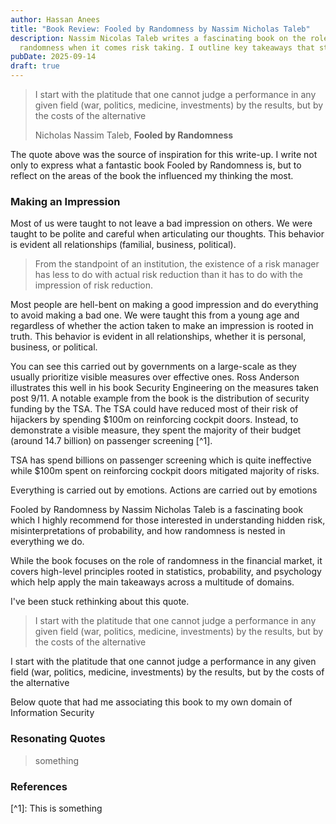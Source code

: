 ```yaml
---
author: Hassan Anees
title: "Book Review: Fooled by Randomness by Nassim Nicholas Taleb"
description: Nassim Nicolas Taleb writes a fascinating book on the role of
  randomness when it comes risk taking. I outline key takeaways that stood out.
pubDate: 2025-09-14
draft: true
---
```

> I start with the platitude that one cannot judge a performance in any given field (war, politics, medicine, investments) by the results, but by the costs of the alternative
> 
> Nicholas Nassim Taleb, **Fooled by Randomness**

The quote above was the source of inspiration for this write-up. I write not only to express what a fantastic book Fooled by Randomness is, but to reflect on the areas of the book the influenced my thinking the most.

### Making an Impression

Most of us were taught to not leave a bad impression on others. We were taught to be polite and careful when articulating our thoughts. This behavior is evident all relationships (familial, business, political).

> From the standpoint of an institution, the existence of a risk manager has less to do with actual risk reduction than it has to do with the impression of risk reduction.

Most people are hell-bent on making a good impression and do everything to avoid making a bad one. We were taught this from a young age and regardless of whether the action taken to make an impression is rooted in truth. This behavior is evident in all relationships, whether it is personal, business, or political.

You can see this carried out by governments on a large-scale as they usually prioritize visible measures over effective ones. Ross Anderson illustrates this well in his book Security Engineering on the measures taken post 9/11. A notable example from the book is the distribution of security funding by the TSA. The TSA could have reduced most of their risk of hijackers by spending $100m on reinforcing cockpit doors. Instead, to demonstrate a visible measure, they spent the majority of their budget (around 14.7 billion) on passenger screening \[^1\].

TSA has spend billions on passenger screening which is quite ineffective while $100m spent on reinforcing cockpit doors mitigated majority of risks.

Everything is carried out by emotions. Actions are carried out by emotions

Fooled by Randomness by Nassim Nicholas Taleb is a fascinating book which I highly recommend for those interested in understanding hidden risk, misinterpretations of probability, and how randomness is nested in everything we do.

While the book focuses on the role of randomness in the financial market, it covers high-level principles rooted in statistics, probability, and psychology which help apply the main takeaways across a multitude of domains.

I've been stuck rethinking about this quote.

> I start with the platitude that one cannot judge a performance in any given field (war, politics, medicine, investments) by the results, but by the costs of the alternative

I start with the platitude that one cannot judge a performance in any given field (war, politics, medicine, investments) by the results, but by the costs of the alternative

Below quote that had me associating this book to my own domain of Information Security

### Resonating Quotes

> something

### References

\[^1\]: This is something